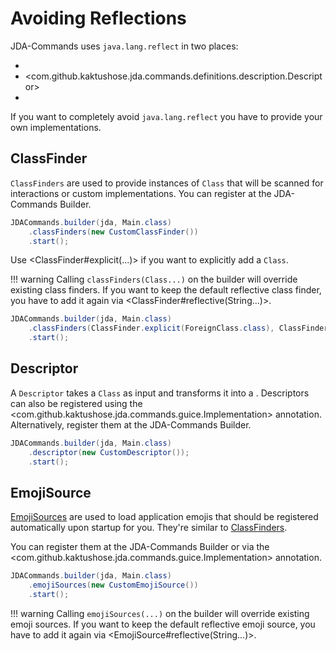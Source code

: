 # Avoiding Reflections
JDA-Commands uses `java.lang.reflect` in two places:

- <ClassFinder>
- <com.github.kaktushose.jda.commands.definitions.description.Descriptor>
- <EmojiSource>

If you want to completely avoid `java.lang.reflect` you have to provide your own implementations.

## ClassFinder
`ClassFinders` are used to provide instances of `Class` that will be scanned for interactions or custom implementations. 
You can register at the JDA-Commands Builder.

```java
JDACommands.builder(jda, Main.class)
    .classFinders(new CustomClassFinder())
    .start();
```

Use <ClassFinder#explicit(...)>
if you want to explicitly add a `Class`. 

!!! warning
    Calling `classFinders(Class...)` on the builder will override existing class finders. If you want to keep the default 
    reflective class finder, you have to add it again via <ClassFinder#reflective(String...)>. 

```java
JDACommands.builder(jda, Main.class)
    .classFinders(ClassFinder.explicit(ForeignClass.class), ClassFinder.reflective(Main.class, "com.package"))
    .start();
```

## Descriptor
A `Descriptor` takes a `Class` as input and transforms it into a <ClassDescription>.
Descriptors can also be registered using the <com.github.kaktushose.jda.commands.guice.Implementation>
annotation. Alternatively, register them at the JDA-Commands Builder.

```java
JDACommands.builder(jda, Main.class)
    .descriptor(new CustomDescriptor());
    .start();
```


## EmojiSource
[EmojiSources](../message/emojis.md#automatic-application-emojis-registration) are used to load application emojis that should be registered automatically upon startup for you. 
They're similar to [ClassFinders](#classfinder).

You can register them at the JDA-Commands Builder or via the <com.github.kaktushose.jda.commands.guice.Implementation> annotation.

```java
JDACommands.builder(jda, Main.class)
    .emojiSources(new CustomEmojiSource())
    .start();
```

!!! warning
    Calling `emojiSources(...)` on the builder will override existing emoji sources. If you want to keep the default
    reflective emoji source, you have to add it again via <EmojiSource#reflective(String...)>. 